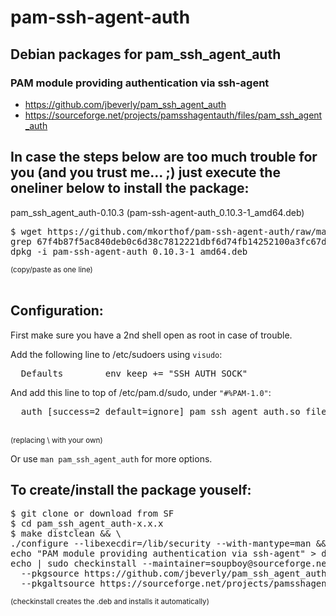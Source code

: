 # pam-ssh-agent-auth
## Debian packages for pam_ssh_agent_auth

### PAM module providing authentication via ssh-agent
* https://github.com/jbeverly/pam_ssh_agent_auth
* https://sourceforge.net/projects/pamsshagentauth/files/pam_ssh_agent_auth

## In case the steps below are too much trouble for you (and you trust me... ;) just execute the oneliner below to install the package:

pam_ssh_agent_auth-0.10.3 (pam-ssh-agent-auth_0.10.3-1_amd64.deb)
<pre>
$ wget https://github.com/mkorthof/pam-ssh-agent-auth/raw/master/pam-ssh-agent-auth_0.10.3-1_amd64.deb && sha512sum pam-ssh-agent-auth_0.10.3-1_amd64.deb | \
grep 67f4b87f5ac840deb0c6d38c7812221dbf6d74fb14252100a3fc67d76645ae4b79599bc8dee440c91b910c4d1e612fe988e5c151e8b4830c1b5058fbc87c8043 && \
dpkg -i pam-ssh-agent-auth_0.10.3-1_amd64.deb
</pre>
<sub>(copy/paste as one line)</sub>
<br><br>

## Configuration:

First make sure you have a 2nd shell open as root in case of trouble.

Add the following line to /etc/sudoers using `visudo`:<br>
<pre>
  Defaults        env_keep += "SSH_AUTH_SOCK"
</pre>

And add this line to top of /etc/pam.d/sudo, under `"#%PAM-1.0"`:<br>
<pre>
  auth [success=2 default=ignore] pam_ssh_agent_auth.so file=/home/&lt;username&gt;/.ssh/authorized_keys allow_user_owned_authorized_keys_file authorized_keys_user=&lt;username&gt;
</pre>
<br>
<sub>(replacing \<username> with your own)</sub>
<br>

Or use `man pam_ssh_agent_auth` for more options.

## To create/install the package youself:
<pre>
$ git clone or download from SF
$ cd pam_ssh_agent_auth-x.x.x
$ make distclean && \
./configure --libexecdir=/lib/security --with-mantype=man && \
echo "PAM module providing authentication via ssh-agent" > description-pak
echo | sudo checkinstall --maintainer=soupboy@sourceforge.net --pkglicense=BSD \
  --pkgsource https://github.com/jbeverly/pam_ssh_agent_auth \
  --pkgaltsource https://sourceforge.net/projects/pamsshagentauth/files/pam_ssh_agent_auth
</pre>
<sub>(checkinstall creates the .deb and installs it automatically)</sub>
<br><br>

